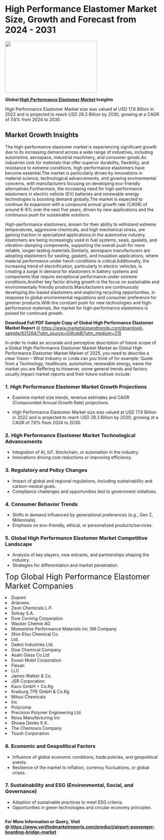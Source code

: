 <H1>High Performance Elastomer Market Size, Growth and Forecast from 2024 - 2031</H1><img class="aligncenter size-medium wp-image-584254" src="https://thirdeyenews.in/wp-content/uploads/2024/09/Global-Market-Research-300x168.jpeg" alt="" width="300" height="168" /><p><strong>Global&nbsp;<a href="https://www.marketsizeandtrends.com/download-sample/631264/?utm_source=Github8j?utm_medium=215">High Performance Elastomer Market</a> Insights</strong></p><p>High Performance Elastomer Market size was valued at USD 17.6 Billion in 2022 and is projected to reach USD 28.3 Billion by 2030, growing at a CAGR of 7.6% from 2024 to 2030.</p><p><h2>Market Growth Insights</h2> <p>The high-performance elastomer market is experiencing significant growth due to its increasing demand across a wide range of industries, including automotive, aerospace, industrial machinery, and consumer goods.As industries look for materials that offer superior durability, flexibility, and resistance to extreme conditions, high-performance elastomers have become essential.The market is particularly driven by innovations in material science, technological advancements, and growing environmental concerns, with manufacturers focusing on developing eco-friendly alternatives.Furthermore, the increasing need for high-performance elastomers in electric vehicle (EV) batteries and renewable energy technologies is boosting demand globally.The market is expected to continue its expansion with a compound annual growth rate (CAGR) of around 6-8% over the next five years, driven by new applications and the continuous push for sustainable solutions.</p> <p>High-performance elastomers, known for their ability to withstand extreme temperatures, aggressive chemicals, and high mechanical stress, are gaining traction in specialized applications.In the automotive industry, elastomers are being increasingly used in fuel systems, seals, gaskets, and vibration-damping components, supporting the overall push for more reliable, longer-lasting materials.Similarly, aerospace manufacturers are adopting elastomers for sealing, gaskets, and insulation applications, where material performance under harsh conditions is critical.Additionally, the increasing trend of electrification, particularly in electric vehicles, is creating a surge in demand for elastomers in battery systems and components that require exceptional performance under extreme conditions.Another key factor driving growth is the focus on sustainable and environmentally friendly products.Manufacturers are continuously developing bio-based elastomers and exploring recycling opportunities, in response to global environmental regulations and consumer preference for greener products.With the constant push for new technologies and high-performance materials, the market for high-performance elastomers is poised for continued growth.<p><span class=""><strong>Download Full PDF Sample Copy of Global High Performance Elastomer Market Report</strong> @ <a href="https://www.marketsizeandtrends.com/download-sample/631264/?utm_source=Github8j?utm_medium=215" target="_blank">https://www.marketsizeandtrends.com/download-sample/631264/?utm_source=Github8j?utm_medium=215</a></span></p><p>In order to make an accurate and perceptive description of future scope of a Global&nbsp;High Performance Elastomer Market Market as Global&nbsp;High Performance Elastomer Market Market of 2025, you need to describe a clear Vision &ndash; What Industry or Linda can you think of for example: Quote from a Technology, healthcare, automotive, renewable energy, name the market you are Reffering to.However, some general trends and factors usually impact market reports and their future outlook include:</p><h3>1.&nbsp;<strong>High Performance Elastomer Market Growth Projections</strong></h3><ul><li>Examine market size trends, revenue estimates and CAGR (Compounded Annual Growth Rate) projections.</li><li><p>High Performance Elastomer Market size was valued at USD 17.6 Billion in 2022 and is projected to reach USD 28.3 Billion by 2030, growing at a CAGR of 7.6% from 2024 to 2030.</p></li></ul><h3>2.&nbsp;<strong>High Performance Elastomer Market Technological Advancements</strong></h3><ul><li>Integration of AI, IoT, blockchain, or automation in the industry.</li><li>Innovations driving cost reductions or improving efficiency.</li></ul><h3>3.&nbsp;<strong>Regulatory and Policy Changes</strong></h3><ul><li>Impact of global and regional regulations, including sustainability and carbon-neutral goals.</li><li>Compliance challenges and opportunities tied to government initiatives.</li></ul><h3>4.&nbsp;<strong>Consumer Behavior Trends</strong></h3><ul><li>Shifts in demand influenced by generational preferences (e.g., Gen Z, Millennials).</li><li>Emphasis on eco-friendly, ethical, or personalized products/services.</li></ul><h3>5.&nbsp;<strong>Global High Performance Elastomer Market Competitive Landscape</strong></h3><ul><li>Analysis of key players, new entrants, and partnerships shaping the industry.</li><li>Strategies for differentiation and market penetration.</li></ul><p data-pm-slice="1 1 []"><span style="color: inherit; font-family: inherit; font-size: 25px;">Top Global High Performance Elastomer Market Companies</span></p><div class="" data-test-id=""><p><li>Dupont</li><li> Arlanxeo</li><li> Zeon Chemicals L.P.</li><li> Solvay S.A.</li><li> Dow Corning Corporation</li><li> Wacker Chemie AG</li><li> Momentive Performance Materials Inc 3M Company</li><li> Shin-Etsu Chemical Co.</li><li> Ltd.</li><li> Daikin Industries Ltd.</li><li> Dow Chemical Company</li><li> Asahi Glass Co.Ltd</li><li> Exxon Mobil Corporation</li><li> Flexan</li><li> LLC</li><li> James Walker & Co.</li><li> JSR Corporation</li><li> Kaco GmbH + Co.Kg</li><li> Kraiburg TPE GmbH & Co.Kg</li><li> Mitsui Chemicals</li><li> Inc</li><li> Polycomp</li><li> Precision Polymer Engineering Ltd.</li><li> Reiss Manufacturing Inc</li><li> Showa Denko K.K.</li><li> The Chemours Company</li><li> Tosoh Corporation</li></p></div><h3>6.&nbsp;<strong>Economic and Geopolitical Factors</strong></h3><ul><li>Influence of global economic conditions, trade policies, and geopolitical events.</li><li>Resilience of the market to inflation, currency fluctuations, or global crises.</li></ul><h3>7.&nbsp;<strong>Sustainability and ESG (Environmental, Social, and Governance)</strong></h3><ul><li>Adoption of sustainable practices to meet ESG criteria.</li><li>Opportunities in green technologies and circular economy principles.</li></ul><h2><strong style="font-size: 14px;">For More Information or Query, Visit @&nbsp;</strong><a style="background-color: #ffffff; font-size: 14px;" href="https://www.marketsizeandtrends.com/report/high-performance-elastomer-market/" target="_blank">https://www.verifiedmarketreports.com/product/airport-passenger-boarding-bridge-market</a></h2>